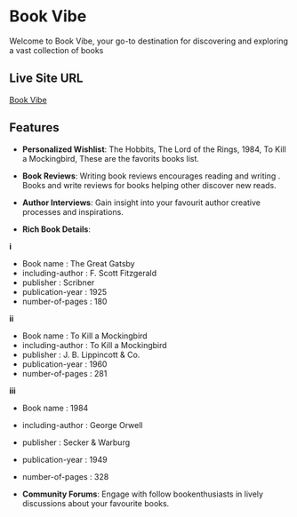 # Book Vibe

Welcome to Book Vibe, your go-to destination for discovering and exploring a vast collection of books

## Live Site URL
[Book Vibe](https://heroic-liger-76d05c.netlify.app/)

## Features
- **Personalized Wishlist**: The Hobbits, The Lord of the Rings, 1984, To Kill a Mockingbird, These are the favorits books list.

- **Book Reviews**: Writing book reviews encourages reading and writing . Books and write reviews for books helping other discover  new reads.
- **Author Interviews**: Gain insight into your favourit author creative processes and inspirations.
- **Rich Book Details**:

**i** 
- Book name : The Great Gatsby
- including-author : F. Scott Fitzgerald
- publisher : Scribner
- publication-year : 1925
- number-of-pages : 180

**ii**
- Book name : To Kill a Mockingbird
- including-author : To Kill a Mockingbird
- publisher : J. B. Lippincott & Co.
- publication-year : 1960
- number-of-pages : 281

**iii**
- Book name : 1984
- including-author : George Orwell
- publisher : Secker & Warburg
- publication-year : 1949
- number-of-pages : 328

- **Community Forums**: Engage with follow bookenthusiasts in lively discussions about your favourite books.